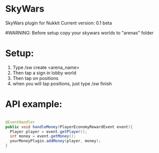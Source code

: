 # SkyWars
SkyWars plugin for Nukkit
Current version: 0.1 beta 

#WARNING:
Before setup copy your skywars worlds to "arenas" folder

# Setup:
  1. Type /sw create <arena_name> 
  2. Then tap a sign in lobby world
  3. Then tap on positions
  4. when you will tap positions, just type /sw finish

# API example:
```java

@EventHandler
public void handleMoney(PlayerEconomyRewardEvent event){
  Player player = event.getPlayer();
  int money = event.getMoney();
  yourMoneyPlugin.addMoney(player, money);
}
```
